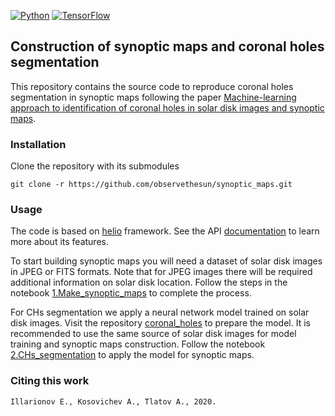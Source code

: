 [![Python](https://img.shields.io/badge/python-3-blue.svg)](https://python.org)
[![TensorFlow](https://img.shields.io/badge/TensorFlow-1.4-orange.svg)](https://tensorflow.org)

## Construction of synoptic maps and coronal holes segmentation

This repository contains the source code to reproduce coronal holes segmentation in synoptic maps following the paper [Machine-learning approach to identification of coronal holes in solar disk images and synoptic maps]().

### Installation

Clone the repository with its submodules
```
git clone -r https://github.com/observethesun/synoptic_maps.git
``` 

### Usage

The code is based on [helio](https://github.com/observethesun/helio) framework. See the API [documentation](http://observethesun.github.io/helio/) to learn more about its features.

To start building synoptic maps you will need a dataset of solar disk images in JPEG or FITS formats.
Note that for JPEG images there will be required additional information on solar disk location.
Follow the steps in the notebook [1.Make_synoptic_maps](./notebooks/1.Make_synoptic_maps.ipynb) 
to complete the process.

For CHs segmentation we apply a neural network model trained on solar disk images. Visit the repository
[coronal_holes](https://github.com/observethesun/coronal_holes) to prepare the model.
It is recommended to use the same source of solar disk images for model training and synoptic maps
construction. Follow the notebook [2.CHs_segmentation](./notebooks/2.CHs_segmentation.ipynb) 
to apply the model for synoptic maps.


### Citing this work

```
Illarionov E., Kosovichev А., Tlatov A., 2020.
```